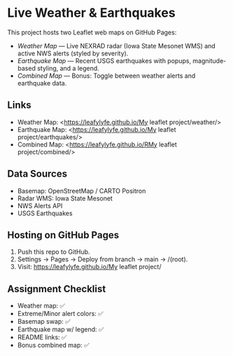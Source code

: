 # Live Weather & Earthquakes 

This project hosts two Leaflet web maps on GitHub Pages:

- *Weather Map* — Live NEXRAD radar (Iowa State Mesonet WMS) and active NWS alerts (styled by severity).
- *Earthquake Map* — Recent USGS earthquakes with popups, magnitude-based styling, and a legend.
- *Combined Map* — Bonus: Toggle between weather alerts and earthquake data.

## Links
- Weather Map: <https://leafylyfe.github.io/My leaflet project/weather/>
- Earthquake Map: <https://leafylyfe.github.io/My leaflet project/earthquakes/>
- Combined Map: <https://leafylyfe.github.io/RMy leaflet project/combined/>

## Data Sources
- Basemap: OpenStreetMap / CARTO Positron
- Radar WMS: Iowa State Mesonet
- NWS Alerts API
- USGS Earthquakes

## Hosting on GitHub Pages
1. Push this repo to GitHub.
2. Settings → Pages → Deploy from branch → main → /(root).
3. Visit: https://leafylyfe.github.io/My leaflet project/

## Assignment Checklist
- Weather map: ✅
- Extreme/Minor alert colors: ✅
- Basemap swap: ✅
- Earthquake map w/ legend: ✅
- README links: ✅
- Bonus combined map: ✅

